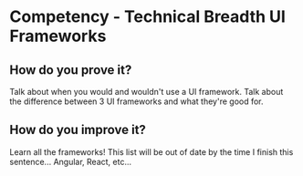 # Competency - Technical Breadth UI Frameworks

## How do you prove it?

Talk about when you would and wouldn't use a UI framework.
Talk about the difference between 3 UI frameworks and what they're good for.

## How do you improve it?

Learn all the frameworks!  This list will be out of date by the time I finish this sentence... Angular, React, etc...

